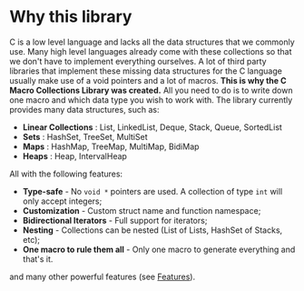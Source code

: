 # Why this library

C is a low level language and lacks all the data structures that we commonly use. Many high level languages already come with these collections so that we don't have to implement everything ourselves. A lot of third party libraries that implement these missing data structures for the C language usually make use of a void pointers and a lot of macros. __This is why the C Macro Collections Library was created.__ All you need to do is to write down one macro and which data type you wish to work with. The library currently provides many data structures, such as:

* __Linear Collections__ : List, LinkedList, Deque, Stack, Queue, SortedList
* __Sets__               : HashSet, TreeSet, MultiSet
* __Maps__               : HashMap, TreeMap, MultiMap, BidiMap
* __Heaps__              : Heap, IntervalHeap

All with the following features:

* __Type-safe__ - No `void *` pointers are used. A collection of type `int` will only accept integers;
* __Customization__ - Custom struct name and function namespace;
* __Bidirectional Iterators__ - Full support for iterators;
* __Nesting__ - Collections can be nested (List of Lists, HashSet of Stacks, etc);
* __One macro to rule them all__ - Only one macro to generate everything and that's it.

and many other powerful features (see [Features](../Features/features.html)).
